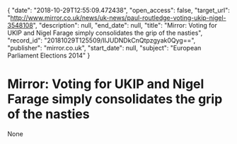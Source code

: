 {
  "date": "2018-10-29T12:55:09.472438", 
  "open_access": false, 
  "target_url": "http://www.mirror.co.uk/news/uk-news/paul-routledge-voting-ukip-nigel-3548108", 
  "description": null, 
  "end_date": null, 
  "title": "Mirror: Voting for UKIP and Nigel Farage simply consolidates the grip of the nasties", 
  "record_id": "20181029T125509/IIJUDNDkCnQtpzgyak0Qyg==", 
  "publisher": "mirror.co.uk", 
  "start_date": null, 
  "subject": "European Parliament Elections 2014"
}

# Mirror: Voting for UKIP and Nigel Farage simply consolidates the grip of the nasties

None